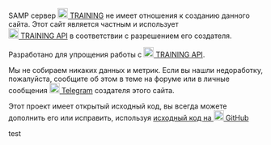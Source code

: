 <p>SAMP сервер <a href="https://training-server.com/" target="_blank" rel="noopener noreferrer"><img src="https://forum.training-server.com/assets/favicon-0muhnijo.png" width="20" draggable="false"> TRAINING</a> не имеет отношения к созданию данного сайта. Этот сайт является частным и использует<br> <a href="https://forum.training-server.com/d/3921-training-api" target="_blank" rel="noopener noreferrer"><img draggable="false" src="https://forum.training-server.com/assets/favicon-0muhnijo.png" width="20"> TRAINING API</a> в соответствии с разрешением его создателя.</p>
<p>Разработано для упрощения работы с <a href="https://forum.training-server.com/d/3921-training-api" target="_blank" rel="noopener noreferrer"><img src="https://forum.training-server.com/assets/favicon-0muhnijo.png" width="20" draggable="false"> TRAINING API</a>.</p>
<p>Мы не собираем никаких данных и метрик. Если вы нашли недоработку, пожалуйста, сообщите об этом в теме на форуме или в личные сообщения <a href="https://t.me/m/kZePPo93OTIy" target="_blank" rel="noopener noreferrer"><img src="https://upload.wikimedia.org/wikipedia/commons/thumb/8/82/Telegram_logo.svg/2048px-Telegram_logo.svg.png" width="20" draggable="false"> Telegram</a> создателя этого сайта.</p>
<p>Этот проект имеет открытый исходный код, вы всегда можете дополнить его или исправить, используя <a href="https://github.com/1dontkillme/trainingchecker" target="_blank" rel="noopener noreferrer">исходный код на <img src="https://icones.pro/wp-content/uploads/2021/06/icone-github-violet.png" width="20" draggable="false"> GitHub</a></p>
test
